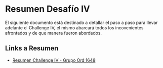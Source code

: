 # Resumen Desafío IV

El siguiente documento está destinado a detallar el paso a paso para llevar adelante el Challenge IV, el mismo abarcará todos los incovenientes afrontados y de que manera fueron abordados.

## Links a Resumen
- [Resumen Challenge IV - Grupo Ord 1648](https://docs.google.com/document/d/1SqLDJpQrffL2zdq9E2E9ILjZIJa2M_UV/edit?usp=sharing&ouid=107336610318182937112&rtpof=true&sd=true)